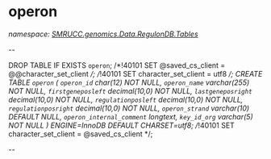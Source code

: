 ﻿# operon
_namespace: [SMRUCC.genomics.Data.RegulonDB.Tables](./index.md)_

--
 
 DROP TABLE IF EXISTS `operon`;
 /*!40101 SET @saved_cs_client = @@character_set_client */;
 /*!40101 SET character_set_client = utf8 */;
 CREATE TABLE `operon` (
 `operon_id` char(12) NOT NULL,
 `operon_name` varchar(255) NOT NULL,
 `firstgeneposleft` decimal(10,0) NOT NULL,
 `lastgeneposright` decimal(10,0) NOT NULL,
 `regulationposleft` decimal(10,0) NOT NULL,
 `regulationposright` decimal(10,0) NOT NULL,
 `operon_strand` varchar(10) DEFAULT NULL,
 `operon_internal_comment` longtext,
 `key_id_org` varchar(5) NOT NULL
 ) ENGINE=InnoDB DEFAULT CHARSET=utf8;
 /*!40101 SET character_set_client = @saved_cs_client */;
 
 --




